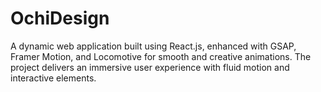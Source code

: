 # OchiDesign
 A dynamic web application built using React.js, enhanced with GSAP, Framer Motion, and Locomotive for smooth and creative animations. The project delivers an immersive user experience with fluid motion and interactive elements.
